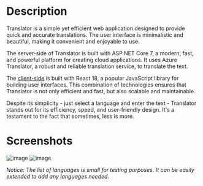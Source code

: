 # Description

Translator is a simple yet efficient web application designed to provide quick and accurate translations. The user interface is minimalistic and beautiful, making it convenient and enjoyable to use.

The server-side of Translator is built with ASP.NET Core 7, a modern, fast, and powerful platform for creating cloud applications. It uses Azure Translator, a robust and reliable translation service, to translate the text.

The [client-side](https://github.com/BnnQ/TranslatorClient) is built with React 18, a popular JavaScript library for building user interfaces. This combination of technologies ensures that Translator is not only efficient and fast, but also scalable and maintainable.

Despite its simplicity - just select a language and enter the text - Translator stands out for its efficiency, speed, and user-friendly design. It's a testament to the fact that sometimes, less is more.

# Screenshots

![image](https://github.com/BnnQ/TranslatorClient/assets/115489239/4267590b-2d39-442e-a461-def9ce71dcec)
![image](https://github.com/BnnQ/TranslatorClient/assets/115489239/5721933e-b0fb-44d3-ac7d-658ff5946480)

_Notice: The list of languages is small for testing purposes. It can be easily extended to add any languages needed._
